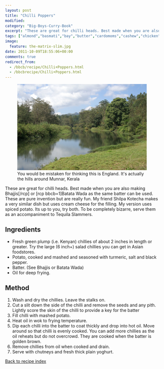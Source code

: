 ```yaml
---
layout: post
title: "Chilli Poppers"
modified:
category: "Big-Boys-Curry-Book"
excerpt: "These are great for chilli heads. Best made when you are also making Bhajjis[/rcp] or"
tags: ["almond","basmati","bay","butter","cardomoms","cashew","chicken","cinnamon","cloves","cumin","ghee","lamb","mace","nuts","pepper","rice","saffron","turmeric"]
image:
  feature: the-matrix-slim.jpg
date: 2011-10-09T18:55:06+00:00
comments: true
redirect_from: 
  - /bbcb/recipe/Chilli+Poppers.html
  - /bbcbrecipe/Chilli+Poppers.html
---
```


<figure>
	<a href="/images/bbcb/pict2428.jpg" alt="England in India" title="England in India &#169; Ashley Kitson 12/09/2011"><img src="/images/bbcb/pict2428.jpg"/></a>
	<figcaption>You would be mistaken for thinking this is England.  It's actually the hills around Munnar, Kerala</figcaption>
</figure>

These are great for chilli heads. Best made when you are also making Bhajjis[/rcp] or [rcp bbcb=1]Batata Wada as the same batter can be used. These are pure invention but are really fun. My friend Shilpa Kotecha makes a very similar dish but uses cream cheese for the filling. My version uses spiced potato. Its up to you, try both. To be completely bizarre, serve them as an accompaniment to Tequila Slammers.
        
## Ingredients
        
<ul><li>Fresh green plump (i.e. Kenyan) chillies of about 2 inches in length or greater. Try the large (6 inch+) salad chillies you can get in Asian foodstores.</li><li>Potato, cooked and mashed and seasoned with turmeric, salt and black pepper.</li><li>Batter. (See Bhajjis or Batata Wada)</li><li>Oil for deep frying.</li></ul>
        
## Method

<ol><li>Wash and dry the chillies. Leave the stalks on.</li><li>Cut a slit down the side of the chilli and remove the seeds and any pith. Lightly score  the skin of the chilli to provide a key for the batter</li><li>Fill chilli with mashed potato.</li><li>Heat oil in wok to frying temperature.</li><li>Dip each chilli into the batter to coat thickly and drop into hot oil. Move around so that chilli is evenly cooked. You can add more chillies as the oil reheats but do not overcrowd. They are cooked when the batter is golden brown.</li><li>Remove chillies from oil when cooked and drain.</li><li>Serve with chutneys and fresh thick plain yoghurt.</li></ol>   

<a href="/bbcb">Back to recipe index</a>      